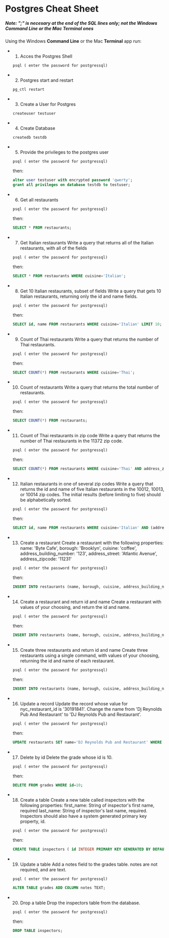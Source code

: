 # Postgres Cheat Sheet

##### Note: ";" is necesary at the end of the _SQL_ lines only; not the Windows _Command Line_ or the Mac _Terminal_ ones

Using the Windows __Command Line__ or the Mac __Terminal__ app run:
* 1. Acces the Postgres Shell
    ```console
    psql ( enter the password for postgressql)
    ```
* 2. Postgres start and restart
    ```console
    pg_ctl restart
    ```
* 3. Create a User for Postgres
    ```console
    createuser testuser
    ```
* 4. Create Database
    ```console
    createdb testdb
    ```
* 5. Provide the privileges to the postgres user
    ```console
    psql ( enter the password for postgressql)
    ```
    then:
    ```sql
    alter user testuser with encrypted password 'qwerty';
    grant all privileges on database testdb to testuser;
    ```
* 6. Get all restaurants
    ```console
    psql ( enter the password for postgressql)
    ```
    then:
    ```sql
    SELECT * FROM restaurants;
    ```
* 7. Get Italian restaurants Write a query that returns all of the Italian restaurants, with all of the fields
    ```console
    psql ( enter the password for postgressql)
    ```
    then:
    ```sql
    SELECT * FROM restaurants WHERE cuisine='Italian';
    ```
* 8. Get 10 Italian restaurants, subset of fields Write a query that gets 10 Italian restaurants, returning only the id and name fields.
    ```console
    psql ( enter the password for postgressql)
    ```
    then:
    ```sql
    SELECT id, name FROM restaurants WHERE cuisine='Italian' LIMIT 10;
    ```
* 9. Count of Thai restaurants Write a query that returns the number of Thai restaurants.
    ```console
    psql ( enter the password for postgressql)
    ```
    then:
    ```sql
    SELECT COUNT(*) FROM restaurants WHERE cuisine='Thai';
    ```
* 10. Count of restaurants Write a query that returns the total number of restaurants.
    ```console
    psql ( enter the password for postgressql)
    ```
    then:
    ```sql
    SELECT COUNT(*) FROM restaurants;
    ```
* 11. Count of Thai restaurants in zip code Write a query that returns the number of Thai restaurants in the 11372 zip code.
    ```console
    psql ( enter the password for postgressql)
    ```
    then:
    ```sql
    SELECT COUNT(*) FROM restaurants WHERE cuisine='Thai' AND address_zipcode='11372';
    ```
* 12. Italian restaurants in one of several zip codes Write a query that returns the id and name of five Italian restaurants in the 10012, 10013, or 10014 zip codes. The initial results (before limiting to five) should be alphabetically sorted.
    ```console
    psql ( enter the password for postgressql)
    ```
    then:
    ```sql
    SELECT id, name FROM restaurants WHERE cuisine='Italian' AND (address_zipcode='10012' OR address_zipcode='10013' OR address_zipcode='10014') ORDER BY name LIMIT 5 ;
    ```
* 13. Create a restaurant Create a restaurant with the following properties: name: 'Byte Cafe', borough: 'Brooklyn', cuisine: 'coffee', address_building_number: '123', address_street: 'Atlantic Avenue', address_zipcode: '11231'
    ```console
    psql ( enter the password for postgressql)
    ```
    then:
    ```sql
    INSERT INTO restaurants (name, borough, cuisine, address_building_number, address_street, address_zipcode) VALUES ('Byte Cafe', 'Brooklyn', 'coffee', '123', 'Atlantic Avenue', '11231') ;
    ```
* 14. Create a restaurant and return id and name Create a restaurant with values of your choosing, and return the id and name.
    ```console
    psql ( enter the password for postgressql)
    ```
    then:
    ```sql
    INSERT INTO restaurants (name, borough, cuisine, address_building_number, address_street, address_zipcode) VALUES ('Byte Cafe', 'Brooklyn', 'coffee', '123', 'Atlantic Avenue', '11231') RETURNING id, name ;
    ```
* 15. Create three restaurants and return id and name Create three restaurants using a single command, with values of your choosing, returning the id and name of each restaurant.
    ```console
    psql ( enter the password for postgressql)
    ```
    then:
    ```sql
    INSERT INTO restaurants (name, borough, cuisine, address_building_number, address_street, address_zipcode) VALUES ('One Cafe', 'Brooklyn', 'coffee', '123', 'Atlantic Avenue', '11231'), ('Two Cafe', 'Brooklyn', 'coffee', '123', 'Atlantic Avenue', '11231'), ('Three Cafe', 'Brooklyn', 'coffee', '123', 'Atlantic Avenue', '11231') RETURNING id, name ;
    ```
* 16. Update a record Update the record whose value for nyc_restaurant_id is '30191841'. Change the name from 'Dj Reynolds Pub And Restaurant' to 'DJ Reynolds Pub and Restaurant'.
    ```console
    psql ( enter the password for postgressql)
    ```
    then:
    ```sql
    UPDATE restaurants SET name='DJ Reynolds Pub and Restaurant' WHERE nyc_restaurant_id='30191841';
    ```
* 17. Delete by id Delete the grade whose id is 10.
    ```console
    psql ( enter the password for postgressql)
    ```
    then:
    ```sql
    DELETE FROM grades WHERE id=10;
    ```
* 18. Create a table Create a new table called inspectors with the following properties: first_name: String of inspector's first name, required last_name: String of inspector's last name, required. Inspectors should also have a system generated primary key property, id.
    ```console
    psql ( enter the password for postgressql)
    ```
    then:
    ```sql
    CREATE TABLE inspectors ( id INTEGER PRIMARY KEY GENERATED BY DEFAULT AS IDENTITY, first_name TEXT NOT NULL, last_name TEXT NOT NULL);
    ```
* 19. Update a table Add a notes field to the grades table. notes are not required, and are text.
    ```console
    psql ( enter the password for postgressql)
    ```
    ```sql
    ALTER TABLE grades ADD COLUMN notes TEXT;
    ```
* 20. Drop a table Drop the inspectors table from the database.
    ```console
    psql ( enter the password for postgressql)
    ```
    then:
    ```sql
    DROP TABLE inspectors;
    ```

